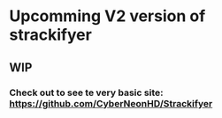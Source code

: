 # Upcomming V2 version of strackifyer
## WIP
### Check out to see te very basic site: https://github.com/CyberNeonHD/Strackifyer 
